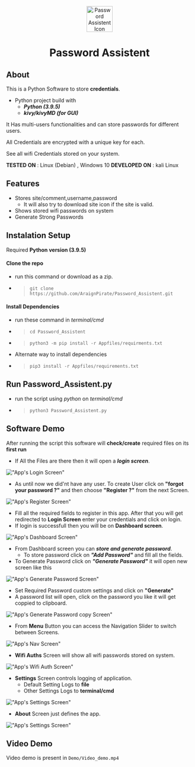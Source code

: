 <div align="center"><img  style="height:70px;width:70px;" src="https://github.com/AraignPirate/Password_Assistent/blob/main/Appfiles/Icon.png" alt="Password Assistent Icon"/></div>
<h1 align="center">Password Assistent</h1>

## About
This is a Python Software to store **credentials**.
- Python project build with
  - ***Python (3.9.5)***
  - ***kivy/kivyMD (for GUI)***

It Has multi-users functionalities and can store passwords for different users.

All Credentials are encrypted with a unique key for each.

See all wifi Credentials stored on your system.

**TESTED ON** : Linux (Debian) , Windows 10
**DEVELOPED ON** : kali Linux 

## Features
- Stores site/comment,username,password 
  - It will also try to download site icon if the site is valid.
- Shows stored wifi passwords on system
- Generate Strong Passwords

## Instalation Setup
Required **Python version (3.9.5)**

#### Clone the repo 
- run this command or download as a zip.
- > `git clone https://github.com/AraignPirate/Password_Assistent.git`

#### Install Dependencies
- run these command in *terminal/cmd*
- > `cd Password_Assistent`
- > `python3 -m pip install -r Appfiles/requirments.txt`
- Alternate way to install dependencies
- > `pip3 install -r Appfiles/requirements.txt`

## Run Password_Assistent.py
- run the script using *python* on *terminal/cmd*
- > `python3 Password_Assistent.py`

## Software Demo
After running the script this software will **check/create** required files on its **first run**

- If All the Files are there then it will open a ***login screen***.

!["App's Login Screen"](https://github.com/AraignPirate/Password_Assistent/blob/main/Demo/Login_screen.png)

- As until now we did'nt have any user. To create User click on **"forgot your password ?"** and then choose **"Register ?"** from the next Screen.

!["App's Register Screen"](https://github.com/AraignPirate/Password_Assistent/blob/main/Demo/Register_Screen.png)

- Fill all the required fields to register in this app. After that you will get redirected to **Login Screen** enter your credentials and click on login.
- If login is successfull then you will be on **Dashboard screen**.

!["App's Dashboard Screen"](https://github.com/AraignPirate/Password_Assistent/blob/main/Demo/Dashboard.png)

- From Dashboard screen you can ***store and generate password***.
  - To store password click on ***"Add Password"*** and fill all the fields.
- To Generate Password click on ***"Generate Password"*** it will open new screen like this 

!["App's Generate Password Screen"](https://github.com/AraignPirate/Password_Assistent/blob/main/Demo/Generate_pass_screen.png)

- Set Required Password custom settings and click on **"Generate"**
- A password list will open, click on the password you like it will get coppied to clipboard.

!["App's Generate Password copy  Screen"](https://github.com/AraignPirate/Password_Assistent/blob/main/Demo/copy_pass.png)

- From **Menu** Button you can access the Navigation Slider to switch between Screens.

!["App's Nav Screen"](https://github.com/AraignPirate/Password_Assistent/blob/main/Demo/Nav-Bar.png)

- **Wifi Auths** Screen will show all wifi passwords stored on system.

!["App's Wifi Auth Screen"](https://github.com/AraignPirate/Password_Assistent/blob/main/Demo/Wifi_auth.png)

- **Settings** Screen controls logging of application.
  - Default Setting Logs to **file**
  - Other Settings Logs to **terminal/cmd**

!["App's Settings Screen"](https://github.com/AraignPirate/Password_Assistent/blob/main/Demo/Log_settings.png)

- **About** Screen just defines the app.

!["App's Settings Screen"](https://github.com/AraignPirate/Password_Assistent/blob/main/Demo/about.png)

## Video Demo

Video demo is present in `Demo/Video_demo.mp4`
